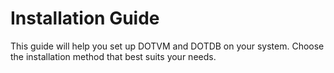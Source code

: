# Installation Guide

This guide will help you set up DOTVM and DOTDB on your system. Choose the installation method that best suits your needs.
